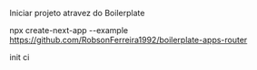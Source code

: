 Iniciar projeto atravez do Boilerplate

npx create-next-app --example https://github.com/RobsonFerreira1992/boilerplate-apps-router

init ci
